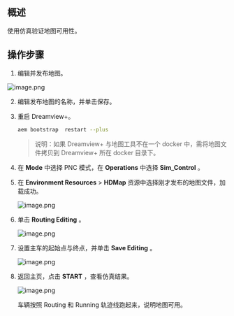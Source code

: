 ## 概述
使用仿真验证地图可用性。
## 操作步骤


1. 编辑并发布地图。

  ![image.png](https://bce.bdstatic.com/doc/Apollo-Homepage-Document/Apollo_Beta_Doc/image_f09d0ea.png)

2. 编辑发布地图的名称，并单击保存。



3. 重启 Dreamview+。

   ```bash
   aem bootstrap  restart --plus
   ```
   > 说明：如果 Dreamview+ 与地图工具不在一个 docker 中，需将地图文件拷贝到 Dreamview+ 所在 docker 目录下。

4. 在 **Mode** 中选择 PNC 模式，在 **Operations** 中选择 **Sim_Control** 。

5. 在 **Environment Resources** > **HDMap** 资源中选择刚才发布的地图文件，加载成功。

   ![image.png](https://bce.bdstatic.com/doc/Apollo-Homepage-Document/Apollo_Beta_Doc/image_40002e0.png)

6. 单击 **Routing Editing** 。

   ![image.png](https://bce.bdstatic.com/doc/Apollo-Homepage-Document/Apollo_Beta_Doc/image_a6a46c0.png)

8. 设置主车的起始点与终点，并单击 **Save Editing** 。

   ![image.png](https://bce.bdstatic.com/doc/Apollo-Homepage-Document/Apollo_Beta_Doc/image_11d3eab.png)

9. 返回主页，点击 **START** ，查看仿真结果。

    ![image.png](https://bce.bdstatic.com/doc/Apollo-Homepage-Document/Apollo_Beta_Doc/image_3464bdf.png)

   车辆按照 Routing 和 Running 轨迹线跑起来，说明地图可用。
